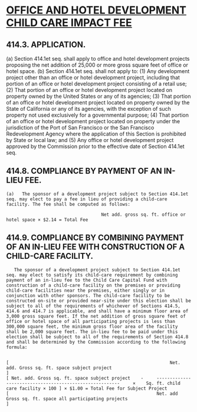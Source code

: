 # [OFFICE AND HOTEL DEVELOPMENT CHILD CARE IMPACT FEE](http://library.amlegal.com/nxt/gateway.dll/California/planning/article4developmentimpactfeesandprojectr?f=templates$fn=default.htm$3.0$vid=amlegal:sanfrancisco_ca$anc=JD_414A.4)

## 414.3.  APPLICATION.
   (a)   Section 414.1et seq. shall apply to office and hotel development projects proposing the net addition of 25,000 or more gross square feet of office or hotel space.
   (b)   Section 414.1et seq. shall not apply to:
      (1)   Any development project other than an office or hotel development project, including that portion of an office or hotel development project consisting of a retail use;
      (2)   That portion of an office or hotel development project located on property owned by the United States or any of its agencies;
      (3)   That portion of an office or hotel development project located on property owned by the State of California or any of its agencies, with the exception of such property not used exclusively for a governmental purpose;
      (4)   That portion of an office or hotel development project located on property under the jurisdiction of the Port of San Francisco or the San Francisco Redevelopment Agency where the application of this Section is prohibited by State or local law; and
      (5)   Any office or hotel development project approved by the Commission prior to the effective date of Section 414.1et seq.

## 414.8.  COMPLIANCE BY PAYMENT OF AN IN-LIEU FEE.

    (a)   The sponsor of a development project subject to Section 414.1et seq. may elect to pay a fee in lieu of providing a child-care facility. The fee shall be computed as follows:

                                        Net add. gross sq. ft. office or hotel space × $2.14 = Total Fee


## 414.9.  COMPLIANCE BY COMBINING PAYMENT OF AN IN-LIEU FEE WITH CONSTRUCTION OF A CHILD-CARE FACILITY.
       The sponsor of a development project subject to Section 414.1et seq. may elect to satisfy its child-care requirement by combining payment of an in-lieu fee to the Child Care Capital Fund with construction of a child-care facility on the premises or providing child-care facilities near the premises, either singly or in conjunction with other sponsors. The child-care facility to be constructed on-site or provided near-site under this election shall be subject to all of the requirements of whichever of Sections 414.5, 414.6 and 414.7 is applicable, and shall have a minimum floor area of 3,000 gross square feet. If the net addition of gross square feet of office or hotel space of all participating projects is less than 300,000 square feet, the minimum gross floor area of the facility shall be 2,000 square feet. The in-lieu fee to be paid under this election shall be subject to all of the requirements of Section 414.8 and shall be determined by the Commission according to the following formula:


    [                                                             Net. add. Gross sq. ft. space subject project                                                  ]
    [ Net. add. Gross sq. ft. space subject project    -     --------------------------------------------------------     ×    Sq. ft. child care facility × 100 ] × $1.00 = Total Fee for Subject Project
    [                                                        Net. add Gross sq. ft. space all participating projects                                             ]
